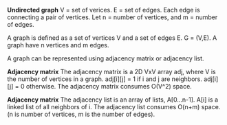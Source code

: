 **Undirected graph**
V = set of verices.
E = set of edges. 
Each edge is connecting a pair of vertices.
Let n = number of vertices, and m = number of edges.

A graph is defined as a set of vertices V and a set of edges E. G = (V,E). A graph have n vertices and m edges.

A graph can be represented using adjacency matrix or adjacency list. 


**Adjacency matrix**
The adjacency matrix is a 2D VxV array adj, where V is the number of vertices in a graph.
adj[i][j] = 1 if i and j are neighbors. adj[i][j] = 0 otherwise.
The adjacency matrix consumes O(V^2) space.

**Adjacency matrix**
The adjacency list is an array of lists, A[0...n-1].
A[i] is a linked list of all neighbors of i.
The adjacency list consumes O(n+m) space. (n is number of vertices, m is the number of edges).